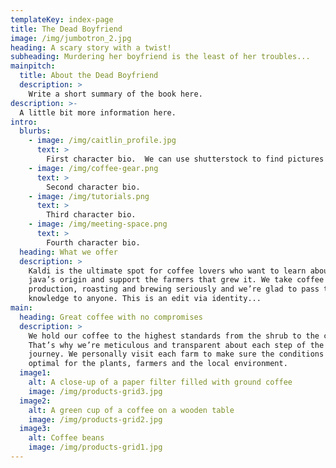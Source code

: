 ```yaml
---
templateKey: index-page
title: The Dead Boyfriend
image: /img/jumbotron_2.jpg
heading: A scary story with a twist!
subheading: Murdering her boyfriend is the least of her troubles...
mainpitch:
  title: About the Dead Boyfriend
  description: >
    Write a short summary of the book here.
description: >-
  A little bit more information here.
intro:
  blurbs:
    - image: /img/caitlin_profile.jpg
      text: >
        First character bio.  We can use shutterstock to find pictures to use
    - image: /img/coffee-gear.png
      text: >
        Second character bio.
    - image: /img/tutorials.png
      text: >
        Third character bio.
    - image: /img/meeting-space.png
      text: >
        Fourth character bio.
  heading: What we offer
  description: >
    Kaldi is the ultimate spot for coffee lovers who want to learn about their
    java’s origin and support the farmers that grew it. We take coffee
    production, roasting and brewing seriously and we’re glad to pass that
    knowledge to anyone. This is an edit via identity...
main:
  heading: Great coffee with no compromises
  description: >
    We hold our coffee to the highest standards from the shrub to the cup.
    That’s why we’re meticulous and transparent about each step of the coffee’s
    journey. We personally visit each farm to make sure the conditions are
    optimal for the plants, farmers and the local environment.
  image1:
    alt: A close-up of a paper filter filled with ground coffee
    image: /img/products-grid3.jpg
  image2:
    alt: A green cup of a coffee on a wooden table
    image: /img/products-grid2.jpg
  image3:
    alt: Coffee beans
    image: /img/products-grid1.jpg
---
```


